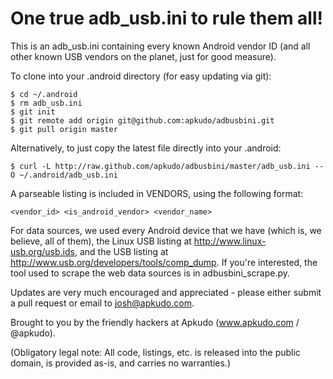 One true adb_usb.ini to rule them all!
======================================

This is an adb_usb.ini containing every known Android vendor ID (and all other known USB vendors on the planet,
just for good measure).

To clone into your .android directory (for easy updating via git):

    $ cd ~/.android
    $ rm adb_usb.ini
    $ git init
    $ git remote add origin git@github.com:apkudo/adbusbini.git
    $ git pull origin master

Alternatively, to just copy the latest file directly into your .android:

    $ curl -L http://raw.github.com/apkudo/adbusbini/master/adb_usb.ini --O ~/.android/adb_usb.ini

A parseable listing is included in VENDORS, using the following format:

    <vendor_id> <is_android_vendor> <vendor_name>

For data sources, we used every Android device that we have (which is, we believe, all of them), the Linux USB
listing at http://www.linux-usb.org/usb.ids, and the USB listing at http://www.usb.org/developers/tools/comp_dump.
If you're interested, the tool used to scrape the web data sources is in adbusbini_scrape.py.

Updates are very much encouraged and appreciated - please either submit a pull request or email to
josh@apkudo.com.

Brought to you by the friendly hackers at Apkudo (www.apkudo.com / @apkudo).

(Obligatory legal note: All code, listings, etc. is released into the public domain, is provided as-is,
and carries no warranties.)
